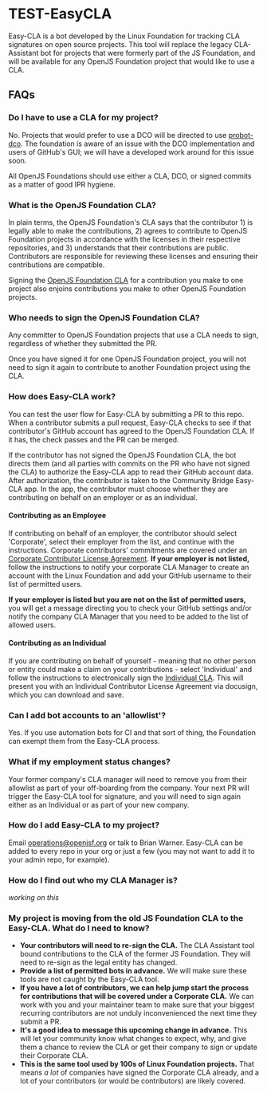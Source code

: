 # TEST-EasyCLA
Easy-CLA is a bot developed by the Linux Foundation for tracking CLA signatures on open source projects. This tool will replace the legacy CLA-Assistant bot for projects that were formerly part of the JS Foundation, and will be available for any OpenJS Foundation project that would like to use a CLA.

## FAQs

### Do I have to use a CLA for my project?
No. Projects that would prefer to use a DCO will be directed to use [probot-dco](https://github.com/probot/dco). The foundation is aware of an issue with the DCO implementation and users of GitHub's GUI; we will have a developed work around for this issue soon. 

All OpenJS Foundations should use either a CLA, DCO, or signed commits as a matter of good IPR hygiene.

### What is the OpenJS Foundation CLA?
In plain terms, the OpenJS Foundation's CLA says that the contributor 1) is legally able to make the contributions, 2) agrees to contribute to OpenJS Foundation projects in accordance with the licenses in their respective repositories, and 3) understands that their contributions are public. Contributors are responsible for reviewing these licenses and ensuring their contributions are compatible. 

Signing the [OpenJS Foundation CLA](https://openjsf.org/about/the-openjs-foundation-cla/) for a contribution you make to one project also enjoins contributions you make to other OpenJS Foundation projects. 

### Who needs to sign the OpenJS Foundation CLA?
Any committer to OpenJS Foundation projects that use a CLA needs to sign, regardless of whether they submitted the PR.

Once you have signed it for one OpenJS Foundation project, you will not need to sign it again to contribute to another Foundation project using the CLA.

### How does Easy-CLA work?
You can test the user flow for Easy-CLA by submitting a PR to this repo. When a contributor submits a pull request, Easy-CLA checks to see if that contributor's GitHub account has agreed to the OpenJS Foundation CLA. If it has, the check passes and the PR can be merged.

If the contributor has not signed the OpenJS Foundation CLA, the bot directs them (and all parties with commits on the PR who have not signed the CLA) to authorize the Easy-CLA app to read their GitHub account data. After authorization, the contributor is taken to the Community Bridge Easy-CLA app. In the app, the contributor must choose whether they are contributing on behalf on an employer or as an individual.

#### Contributing as an Employee
If contributing on behalf of an employer, the contributor should select 'Corporate', select their employer from the list, and continue with the instructions. Corporate contributors' commitments are covered under an [Corporate Contributor License Agreement](https://openjsf.org/wp-content/uploads/sites/84/2020/01/OpenJS-Foundation-Corporate-CLA-2019-12-13.pdf). **If your employer is not listed,** follow the instructions to notify your corporate CLA Manager to create an account with the Linux Foundation and add your GitHub username to their list of permitted users. 

**If your employer is listed but you are not on the list of permitted users,** you will get a message directing you to check your GitHub settings and/or notify the company CLA Manager that you need to be added to the list of allowed users.  

#### Contributing as an Individual
If you are contributing on behalf of yourself - meaning that no other person or entity could make a claim on your contributions - select 'Individual' and follow the instructions to electronically sign the [Individual CLA](https://individual-cla.openjsf.org). This will present you with an Individual Contributor License Agreement via docusign, which you can download and save.

### Can I add bot accounts to an 'allowlist'?
Yes. If you use automation bots for CI and that sort of thing, the Foundation can exempt them from the Easy-CLA process.

### What if my employment status changes?

Your former company's CLA manager will need to remove you from their allowlist as part of your off-boarding from the company. Your next PR will trigger the Easy-CLA tool for signature, and you will need to sign again either as an Individual or as part of your new company.

### How do I add Easy-CLA to my project?

Email operations@openjsf.org or talk to Brian Warner. Easy-CLA can be added to every repo in your org or just a few (you may not want to add it to your admin repo, for example).

### How do I find out who my CLA Manager is?
_working on this_

### My project is moving from the old JS Foundation CLA to the Easy-CLA. What do I need to know?

* **Your contributors will need to re-sign the CLA.** The CLA Assistant tool bound contributions to the CLA of the former JS Foundation. They will need to re-sign as the legal entity has changed.
* **Provide a list of permitted bots in advance.** We will make sure these tools are not caught by the Easy-CLA tool.
* **If you have a lot of contributors, we can help jump start the process for contributions that will be covered under a Corporate CLA.** We can work with you and your maintainer team to make sure that your biggest recurring contributors are not unduly inconvenienced the next time they submit a PR.
* **It's a good idea to message this upcoming change in advance.** This will let your community know what changes to expect, why, and give them a chance to review the CLA or get their company to sign or update their Corporate CLA. 
* **This is the same tool used by 100s of Linux Foundation projects.** That means _a lot_ of companies have signed the Corporate CLA already, and a lot of your contributors (or would be contributors) are likely covered. 